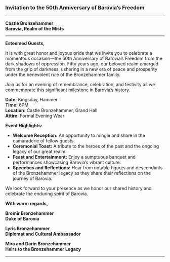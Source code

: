 ### **Invitation to the 50th Anniversary of Barovia’s Freedom**

---

**Castle Bronzehammer**  
**Barovia, Realm of the Mists**

---

**Esteemed Guests,**

It is with great honor and joyous pride that we invite you to celebrate a momentous occasion—the 50th Anniversary of Barovia’s Freedom from the dark shadows of oppression. Fifty years ago, our beloved realm emerged from the grip of darkness, ushering in a new era of peace and prosperity under the benevolent rule of the Bronzehammer family.

Join us for an evening of remembrance, celebration, and festivity as we commemorate this significant milestone in Barovia’s history.

**Date:** Kingsday, Hammer  
**Time:** 6PM  
**Location:** Castle Bronzehammer, Grand Hall  
**Attire:** Formal Evening Wear

**Event Highlights:**

- **Welcome Reception:** An opportunity to mingle and share in the camaraderie of fellow guests.
- **Ceremonial Toast:** A tribute to the heroes of the past and the ongoing legacy of our great realm.
- **Feast and Entertainment:** Enjoy a sumptuous banquet and performances showcasing Barovia’s vibrant culture.
- **Speeches and Reflections:** Hear from notable figures and descendants of the Bronzehammer legacy as they share their reflections on the journey of Barovia.

We look forward to your presence as we honor our shared history and celebrate the enduring spirit of Barovia.

**With warm regards,**

**Bromir Bronzehammer**  
**Duke of Barovia**

**Lyris Bronzehammer**  
**Diplomat and Cultural Ambassador**

**Mira and Darin Bronzehammer**  
**Heirs to the Bronzehammer Legacy**

---
